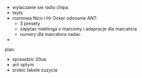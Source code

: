 - wylaczanie sie radio chipa
- teyts 
- rozmowa Nico i Hr Ocker odnosnie ANT:
	- 3 presety
	- zapytac nieblinga o marcomy i adapracje  dla marcatora
	- numery dla marcatora nadac
- 


plan:
- sprawdzic 20ua
- ant optym
- zrobic tabele zuzycia